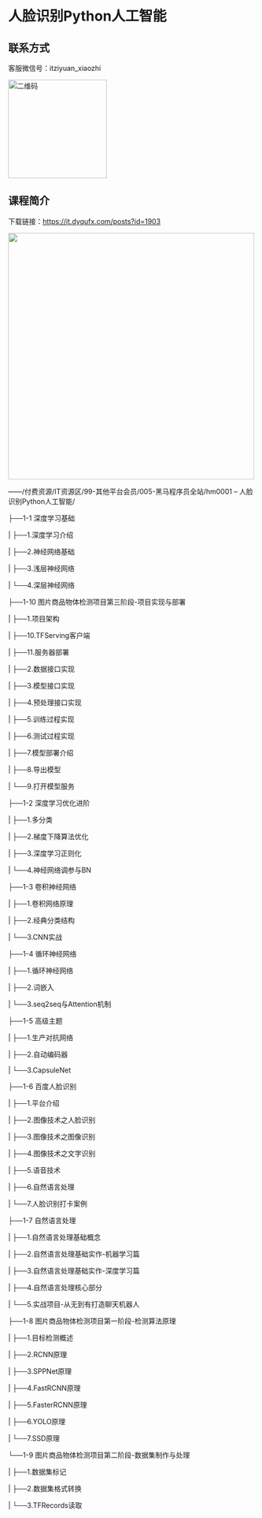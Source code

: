 # 人脸识别Python人工智能

## 联系方式

客服微信号：itziyuan_xiaozhi

<img src="https://ziyuanyun.oss-cn-guangzhou.aliyuncs.com/common/20240614073449/666b82192834a.jpg" width="200" height="200" alt="二维码">

## 课程简介

下载链接：https://it.dyqufx.com/posts?id=1903

<img src="https://ziyuanyun.oss-cn-guangzhou.aliyuncs.com/yun/20240515183600/66449010ad7b4.jpg" width="500" alt="">

  ——/付费资源/IT资源区/99-其他平台会员/005-黑马程序员全站/hm0001 &#8211; 人脸识别Python人工智能/

 ├──1-1 深度学习基础

 | ├──1.深度学习介绍

 | ├──2.神经网络基础

 | ├──3.浅层神经网络

 | └──4.深层神经网络

 ├──1-10 图片商品物体检测项目第三阶段-项目实现与部署

 | ├──1.项目架构

 | ├──10.TFServing客户端

 | ├──11.服务器部署

 | ├──2.数据接口实现

 | ├──3.模型接口实现

 | ├──4.预处理接口实现

 | ├──5.训练过程实现

 | ├──6.测试过程实现

 | ├──7.模型部署介绍

 | ├──8.导出模型

 | └──9.打开模型服务

 ├──1-2 深度学习优化进阶

 | ├──1.多分类

 | ├──2.梯度下降算法优化

 | ├──3.深度学习正则化

 | └──4.神经网络调参与BN

 ├──1-3 卷积神经网络

 | ├──1.卷积网络原理

 | ├──2.经典分类结构

 | └──3.CNN实战

 ├──1-4 循环神经网络

 | ├──1.循环神经网络

 | ├──2.词嵌入

 | └──3.seq2seq与Attention机制

 ├──1-5 高级主题

 | ├──1.生产对抗网络

 | ├──2.自动编码器

 | └──3.CapsuleNet

 ├──1-6 百度人脸识别

 | ├──1.平台介绍

 | ├──2.图像技术之人脸识别

 | ├──3.图像技术之图像识别

 | ├──4.图像技术之文字识别

 | ├──5.语音技术

 | ├──6.自然语言处理

 | └──7.人脸识别打卡案例

 ├──1-7 自然语言处理

 | ├──1.自然语言处理基础概念

 | ├──2.自然语言处理基础实作-机器学习篇

 | ├──3.自然语言处理基础实作-深度学习篇

 | ├──4.自然语言处理核心部分

 | └──5.实战项目-从无到有打造聊天机器人

 ├──1-8 图片商品物体检测项目第一阶段-检测算法原理

 | ├──1.目标检测概述

 | ├──2.RCNN原理

 | ├──3.SPPNet原理

 | ├──4.FastRCNN原理

 | ├──5.FasterRCNN原理

 | ├──6.YOLO原理

 | └──7.SSD原理

 └──1-9 图片商品物体检测项目第二阶段-数据集制作与处理

 | ├──1.数据集标记

 | ├──2.数据集格式转换

 | └──3.TFRecords读取

  